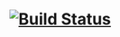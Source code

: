 # [![Build Status](https://travis-ci.org/AlexYshkevich/GoHard.svg?branch=master)](https://travis-ci.org/AlexYshkevich/GoHard)
